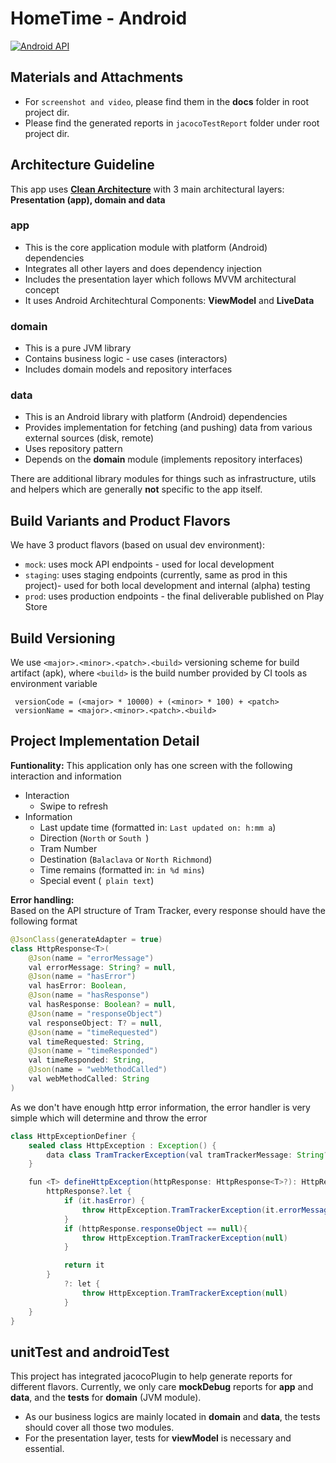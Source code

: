 # HomeTime - Android

[![Android API](https://img.shields.io/badge/API-22%2B-blue.svg?style=flat-square&label=API&maxAge=300)](https://www.android.com/history/)

## Materials and Attachments

* For ```screenshot and video```, please find them in the **docs** folder in root project dir.
* Please find the generated reports in ```jacocoTestReport``` folder under root project dir.
## Architecture Guideline

This app uses **[Clean Architecture](http://blog.cleancoder.com/uncle-bob/2012/08/13/the-clean-architecture.html)** with 3 main architectural layers: **Presentation (app), domain and data**

### app

* This is the core application module with platform (Android) dependencies
* Integrates all other layers and does dependency injection
* Includes the presentation layer which follows MVVM architectural concept
* It uses Android Architechtural Components: **ViewModel** and **LiveData**

### domain

* This is a pure JVM library
* Contains business logic - use cases (interactors)
* Includes domain models and repository interfaces

### data

* This is an Android library with platform (Android) dependencies
* Provides implementation for fetching (and pushing) data from various external sources (disk, remote)
* Uses repository pattern
* Depends on the **domain** module (implements repository interfaces)
 
There are additional library modules for things such as infrastructure, utils and helpers which are generally **not** specific to the app itself.

## Build Variants and Product Flavors

We have 3 product flavors (based on usual dev environment):
* `mock`: uses mock API endpoints - used for local development
* `staging`: uses staging endpoints (currently, same as prod in this project)- used for both local development and internal (alpha) testing
* `prod`: uses production endpoints - the final deliverable published on Play Store

## Build Versioning

We use `<major>.<minor>.<patch>.<build>` versioning scheme for build artifact (apk), where `<build>` is the build number provided by CI tools as environment variable
```
 versionCode = (<major> * 10000) + (<minor> * 100) + <patch>
 versionName = <major>.<minor>.<patch>.<build>
```
## Project Implementation Detail
**Funtionality:** 
This application only has one screen with the following interaction and information
   * Interaction
        * Swipe to refresh
   * Information
        * Last update time (formatted in: ``` Last updated on: h:mm a ```)
        * Direction (``` North ``` or ```South ```)
        * Tram Number 
        * Destination (```Balaclava``` or ```North Richmond```)
        * Time remains (formatted in: ```in %d mins```)
        * Special event (``` plain text```)


**Error handling:**      
Based on the API structure of Tram Tracker, every response should have the following format 
```java
@JsonClass(generateAdapter = true)
class HttpResponse<T>(
    @Json(name = "errorMessage")
    val errorMessage: String? = null,
    @Json(name = "hasError")
    val hasError: Boolean,
    @Json(name = "hasResponse")
    val hasResponse: Boolean? = null,
    @Json(name = "responseObject")
    val responseObject: T? = null,
    @Json(name = "timeRequested")
    val timeRequested: String,
    @Json(name = "timeResponded")
    val timeResponded: String,
    @Json(name = "webMethodCalled")
    val webMethodCalled: String
)
 ```

As we don't have enough http error information, the error handler is very simple which will determine and throw the error
```java
class HttpExceptionDefiner {
    sealed class HttpException : Exception() {
        data class TramTrackerException(val tramTrackerMessage: String?) : HttpException()
    }

    fun <T> defineHttpException(httpResponse: HttpResponse<T>?): HttpResponse<T> {
        httpResponse?.let {
            if (it.hasError) {
                throw HttpException.TramTrackerException(it.errorMessage)
            }
            if (httpResponse.responseObject == null){
                throw HttpException.TramTrackerException(null)
            }

            return it
        }
            ?: let {
                throw HttpException.TramTrackerException(null)
            }
    }
}
```
 
## unitTest and androidTest
This project has integrated jacocoPlugin to help generate reports for different flavors. Currently, we only care **mockDebug** reports for **app** and **data**, and the **tests** for **domain** (JVM module). 
* As our business logics are mainly located in **domain** and **data**, the tests should cover all those two modules. 
* For the presentation layer, tests for **viewModel** is necessary and essential.


